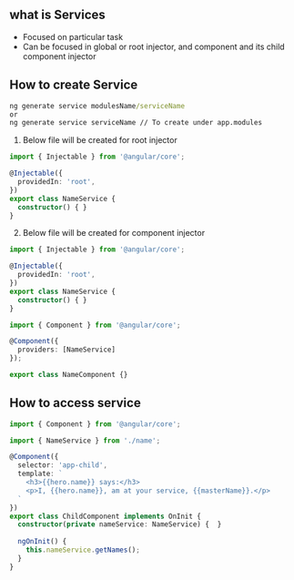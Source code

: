 ## what is Services 
- Focused on particular task 
- Can be focused in global or root injector, and component and its child component injector

## How to create Service

```cmd
ng generate service modulesName/serviceName
or 
ng generate service serviceName // To create under app.modules 
```

1. Below file will be created for root injector

```ts 
import { Injectable } from '@angular/core';

@Injectable({
  providedIn: 'root',
})
export class NameService {
  constructor() { }
}
```

2. Below file will be created for component injector

```ts 
import { Injectable } from '@angular/core';

@Injectable({
  providedIn: 'root',
})
export class NameService {
  constructor() { }
}
```

```ts 
import { Component } from '@angular/core';

@Component({
  providers: [NameService]
});

export class NameComponent {}
```

## How to access service

```ts
import { Component } from '@angular/core';

import { NameService } from './name';

@Component({
  selector: 'app-child',
  template: `
    <h3>{{hero.name}} says:</h3>
    <p>I, {{hero.name}}, am at your service, {{masterName}}.</p>
  `
})
export class ChildComponent implements OnInit {
  constructor(private nameService: NameService) {  }
  
  ngOnInit() {
    this.nameService.getNames();
  }
}
```


